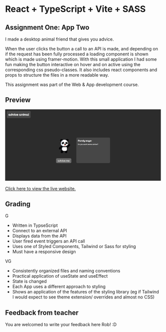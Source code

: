 # React + TypeScript + Vite + SASS

## Assignment One: App Two

I made a desktop animal friend that gives you advice. 

When the user clicks the button a call to an API is made, and depending on if the request has been fully processed a loading component is shown which is made using framer-motion. With this small application I had some fun making the button interactive on hover and on active using the corresponding css pseudo-classes. It also includes react components and props to structure the files in a more readable way. 

This assignment was part of the Web & App development course. 
## Preview

<img src='./public/adviceAnimal.png' alt='Advice Animal website screenshot' style='height: auto; width: auto' />

[Click here to view the live website.](https://google.com)

## Grading

G

- Written in TypseScript
- Connect to an external API
- Displays data from the API
- User fired event triggers an API call
- Uses one of Styled Components, Tailwind or Sass for styling
- Must have a responsive design

VG

- Consistently organized files and naming conventions
- Practical application of useState and useEffect
- State is changed
- Each App uses a different approach to styling
- Shows an application of the features of the styling library (eg if Tailwind I would expect to see theme extension/ overrides and almost no CSS)

## Feedback from teacher

You are welcomed to write your feedback here Rob! :D 